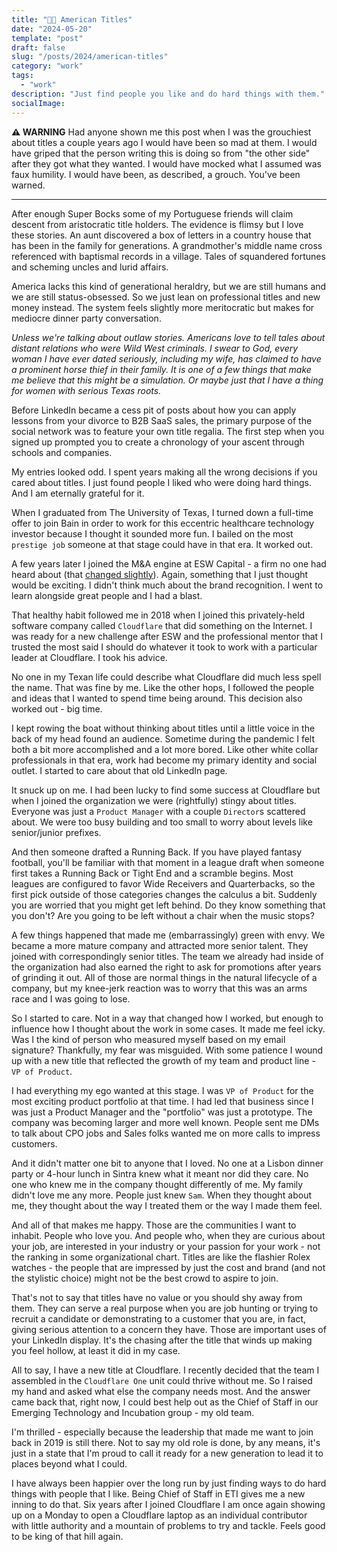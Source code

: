 ```yaml
---
title: "👑🏢 American Titles"
date: "2024-05-20"
template: "post"
draft: false
slug: "/posts/2024/american-titles"
category: "work"
tags:
  - "work"
description: "Just find people you like and do hard things with them."
socialImage:
---
```


**⚠️ WARNING**
Had anyone shown me this post when I was the grouchiest about titles a couple years ago I would have been so mad at them. I would have griped that the person writing this is doing so from "the other side" after they got what they wanted. I would have mocked what I assumed was faux humility. I would have been, as described, a grouch. You've been warned.

---

After enough Super Bocks some of my Portuguese friends will claim descent from aristocratic title holders. The evidence is flimsy but I love these stories. An aunt discovered a box of letters in a country house that has been in the family for generations. A grandmother's middle name cross referenced with baptismal records in a village. Tales of squandered fortunes and scheming uncles and lurid affairs.

America lacks this kind of generational heraldry, but we are still humans and we are still status-obsessed. So we just lean on professional titles and new money instead. The system feels slightly more meritocratic but makes for mediocre dinner party conversation.

_Unless we're talking about outlaw stories. Americans love to tell tales about distant relations who were Wild West criminals. I swear to God, every woman I have ever dated seriously, including my wife, has claimed to have a prominent horse thief in their family. It is one of a few things that make me believe that this might be a simulation. Or maybe just that I have a thing for women with serious Texas roots._

Before LinkedIn became a cess pit of posts about how you can apply lessons from your divorce to B2B SaaS sales, the primary purpose of the social network was to feature your own title regalia. The first step when you signed up prompted you to create a chronology of your ascent through schools and companies.

My entries looked odd. I spent years making all the wrong decisions if you cared about titles. I just found people I liked who were doing hard things. And I am eternally grateful for it.

When I graduated from The University of Texas, I turned down a full-time offer to join Bain in order to work for this eccentric healthcare technology investor because I thought it sounded more fun. I bailed on the most `prestige job` someone at that stage could have in that era. It worked out.

A few years later I joined the M&A engine at ESW Capital - a firm no one had heard about (that [changed slightly](https://www.forbes.com/sites/nathanvardi/2021/04/27/inside-a-remote-work-billionaires-new-plan-to-turn-his-white-collar-workers-into-algorithms/)). Again, something that I just thought would be exciting. I didn't think much about the brand recognition. I went to learn alongside great people and I had a blast.

That healthy habit followed me in 2018 when I joined this privately-held software company called `Cloudflare` that did something on the Internet. I was ready for a new challenge after ESW and the professional mentor that I trusted the most said I should do whatever it took to work with a particular leader at Cloudflare. I took his advice.

No one in my Texan life could describe what Cloudflare did much less spell the name. That was fine by me. Like the other hops, I followed the people and ideas that I wanted to spend time being around. This decision also worked out - big time.

I kept rowing the boat without thinking about titles until a little voice in the back of my head found an audience. Sometime during the pandemic I felt both a bit more accomplished and a lot more bored. Like other white collar professionals in that era, work had become my primary identity and social outlet. I started to care about that old LinkedIn page.

It snuck up on me. I had been lucky to find some success at Cloudflare but when I joined the organization we were (rightfully) stingy about titles. Everyone was just a `Product Manager` with a couple `Director`s scattered about. We were too busy building and too small to worry about levels like senior/junior prefixes.

And then someone drafted a Running Back. If you have played fantasy football, you'll be familiar with that moment in a league draft when someone first takes a Running Back or Tight End and a scramble begins. Most leagues are configured to favor Wide Receivers and Quarterbacks, so the first pick outside of those categories changes the calculus a bit. Suddenly you are worried that you might get left behind. Do they know something that you don't? Are you going to be left without a chair when the music stops?

A few things happened that made me (embarrassingly) green with envy. We became a more mature company and attracted more senior talent. They joined with correspondingly senior titles. The team we already had inside of the organization had also earned the right to ask for promotions after years of grinding it out. All of those are normal things in the natural lifecycle of a company, but my knee-jerk reaction was to worry that this was an arms race and I was going to lose.

So I started to care. Not in a way that changed how I worked, but enough to influence how I thought about the work in some cases. It made me feel icky. Was I the kind of person who measured myself based on my email signature? Thankfully, my fear was misguided. With some patience I wound up with a new title that reflected the growth of my team and product line - `VP of Product`.

I had everything my ego wanted at this stage. I was `VP of Product` for the most exciting product portfolio at that time. I had led that business since I was just a Product Manager and the "portfolio" was just a prototype. The company was becoming larger and more well known. People sent me DMs to talk about CPO jobs and Sales folks wanted me on more calls to impress customers.

And it didn't matter one bit to anyone that I loved. No one at a Lisbon dinner party or 4-hour lunch in Sintra knew what it meant nor did they care. No one who knew me in the company thought differently of me. My family didn't love me any more. People just knew `Sam`. When they thought about me, they thought about the way I treated them or the way I made them feel.

And all of that makes me happy. Those are the communities I want to inhabit. People who love you. And people who, when they are curious about your job, are interested in your industry or your passion for your work - not the ranking in some  organizational chart. Titles are like the flashier Rolex watches - the people that are impressed by just the cost and brand (and not the stylistic choice) might not be the best crowd to aspire to join.

That's not to say that titles have no value or you should shy away from them. They can serve a real purpose when you are job hunting or trying to recruit a candidate or demonstrating to a customer that you are, in fact, giving serious attention to a concern they have. Those are important uses of your LinkedIn display. It's the chasing after the title that winds up making you feel hollow, at least it did in my case.

All to say, I have a new title at Cloudflare. I recently decided that the team I assembled in the `Cloudflare One` unit could thrive without me. So I raised my hand and asked what else the company needs most. And the answer came back that, right now, I could best help out as the Chief of Staff in our Emerging Technology and Incubation group - my old team.

I'm thrilled - especially because the leadership that made me want to join back in 2019 is still there. Not to say my old role is done, by any means, it's just in a state that I'm proud to call it ready for a new generation to lead it to places beyond what I could.

I have always been happier over the long run by just finding ways to do hard things with people that I like. Being Chief of Staff in ETI gives me a new inning to do that. Six years after I joined Cloudflare I am once again showing up on a Monday to open a Cloudflare laptop as an individual contributor with little authority and a mountain of problems to try and tackle. Feels good to be king of that hill again.
